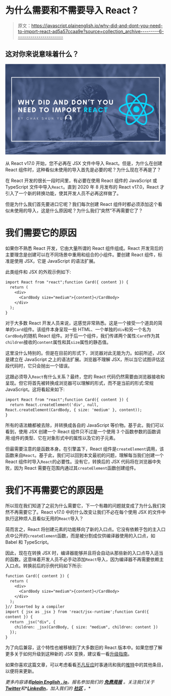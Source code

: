 # 为什么需要和不需要导入 React？

> 原文：<https://javascript.plainenglish.io/why-did-and-dont-you-need-to-import-react-ad5a57ccaa9e?source=collection_archive---------6----------------------->

## 这对你来说意味着什么？

![](img/f3f5829f05e4351227dddbc59909718a.png)

从 React v17.0 开始，您不必再在 JSX 文件中导入 React。但是，为什么在创建 React 组件时，这种看似未使用的导入首先是必要的呢？为什么现在不再是了？

在 React 开发的很长一段时间里，有必要在使用 React 组件的 JavaScript 或 TypeScript 文件中导入`React`。直到 2020 年 8 月发布的 React v17.0，React 才引入了一个新的转换功能，使其开发人员不必再这样做了。

但是为什么我们首先要进口它呢？我们每次创建 React 组件时都必须添加这个看似未使用的导入，这是什么原因呢？为什么我们“突然”不再需要它了？

# 我们需要它的原因

如果你不熟悉 React 开发，它由大量所谓的 React 组件组成。React 开发背后的主要理念是创建可以在不同场景中重用和组合的小组件。要创建 React 组件，标准是使用 JSX，它是 JavaScript 的语法扩展。

此类组件和 JSX 的外观示例如下:

```
import React from "react";function Card({ content }) {
  return (
    <div>
      <CardBody size="medium">{content}</CardBody>
    </div>
  );
}
```

对于大多数 React 开发人员来说，这感觉非常熟悉。这是一个接受一个道具的简单的`Card`组件。该组件本身呈现一些 HTML、一个单独的`div`和另一个名为`CardBody`的随机 React 组件。对于后一个组件，我们传递两个属性:`Card`作为其`children`接收的`content`属性和其`size`属性的静态值。

这里没什么特别的。但是在目前的形式下，浏览器对此无能为力。如前所述，JSX 是建立在 JavaScript 之上的语法扩展。浏览器不理解 JSX，所以当它试图评估这段代码时，它只会抛出一个错误。

这跟必须导入`React`有什么关系？最终，您的 React 代码仍然需要由浏览器接收和呈现。但它将首先被转换成浏览器可以理解的形式，而不是当前的形式:常规 JavaScript。这将看起来如下:

```
import React from "react";function Card({ content }) {
  return React.createElement('div', null, React.createElement(CardBody, { size: 'medium' }, content));
}
```

所有的语法糖都被去除，并转换成各自的 JavaScript 等价物。基于此，我们可以看到，使用 JSX 创建一个 React 组件只不过是一个使用 3 个函数参数的函数调用:组件的类型、它在对象形式中的属性以及它的子元素。

但最需要注意的是函数本身。在引擎盖下，React 组件是`createElement`调用，该函数来自`React`。基于此，我们可以回到本文最初的问题，理解每当我们创建一个 React 组件时导入`React`的必要性。没有它，转换后的 JSX 代码将在浏览器中失败，因为 React 需要在范围内通过其`createElement`函数创建组件。

# 我们不再需要它的原因是

所以现在我们知道了之前为什么需要它，下一个有趣的问题就变成了为什么我们突然不再需要它了。React v17.0 中的什么改变让我们不必在每个使用 JSX 的文件中执行这种烦人且看似无用的`React`导入？

简而言之，React 将创建元素的功能移向了新的入口点。它没有依赖于包的主入口点中公开的`createElement`函数，而是被分割成仅供编译器使用的入口点，如 Babel 和 TypeScript。

因此，现在在转换 JSX 时，编译器能够并且将会自动从那些新的入口点导入适当的函数。这意味着开发人员不必手动添加`React`导入，因为编译器不再需要依赖主入口点。转换前后的示例代码如下所示:

```
function Card({ content }) {
  return (
    <div>
      <CardBody size="medium">{content}</CardBody>
    </div>
  );
}// Inserted by a compiler
import { jsx as _jsx } from 'react/jsx-runtime';function Card({ content }) {
  return _jsx("div", {
    children: _jsx(CardBody, { size: "medium", children: content })
  });
}
```

为了向后兼容，这个特性也被移植到了大多数旧的 React 版本中。如果您想了解更多关于如何升级到这种新的 JSX 变换，建议看一看[升级指南](https://reactjs.org/blog/2020/09/22/introducing-the-new-jsx-transform.html#how-to-upgrade-to-the-new-jsx-transform)。

如果你喜欢这篇文章，可以考虑看看[不凡反应](https://www.getrevue.co/profile/chakshunyu)时事通讯和我的[推特](https://twitter.com/keraito)中的其他条目，以便将来更新。

*更多内容请看*[***plain English . io***](https://plainenglish.io/)*。报名参加我们的* [***免费周报***](http://newsletter.plainenglish.io/) *。关注我们关于*[***Twitter***](https://twitter.com/inPlainEngHQ)*和**[***LinkedIn***](https://www.linkedin.com/company/inplainenglish/)*。加入我们的* [***社区***](https://discord.gg/GtDtUAvyhW) *。**